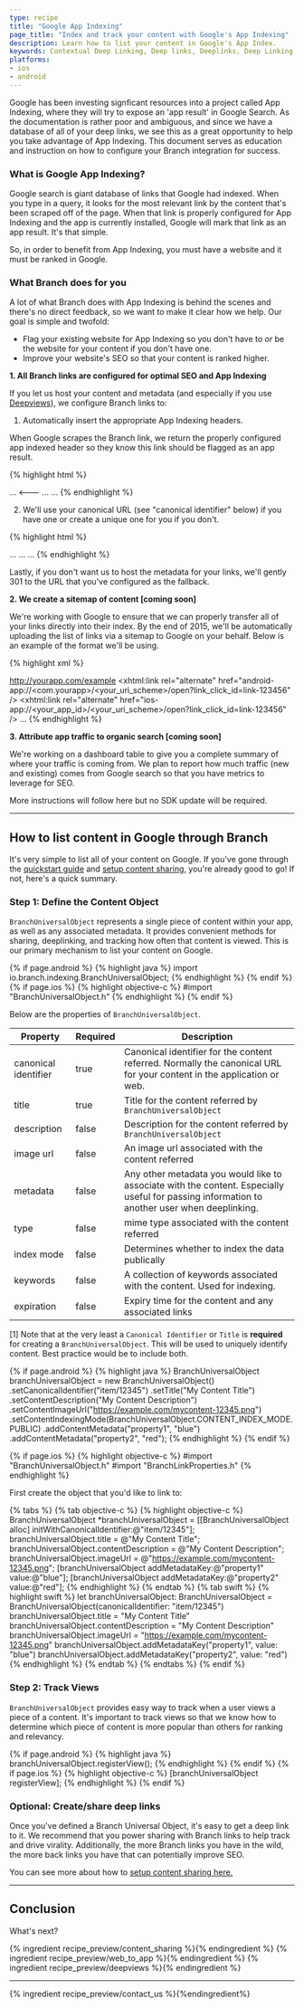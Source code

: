 ```yaml
---
type: recipe
title: "Google App Indexing"
page_title: "Index and track your content with Google's App Indexing"
description: Learn how to list your content in Google's App Index.
keywords: Contextual Deep Linking, Deep links, Deeplinks, Deep Linking, Deeplinking, Deferred Deep Linking, Deferred Deeplinking, iOS9, iOS 9, Apple Spotlight Search
platforms:
- ios
- android
---
```


Google has been investing signficant resources into a project called App Indexing, where they will try to expose an 'app result' in Google Search. As the documentation is rather poor and ambiguous, and since we have a database of all of your deep links, we see this as a great opportunity to help you take advantage of App Indexing. This document serves as education and instruction on how to configure your Branch integration for success.

### What is Google App Indexing?

Google search is giant database of links that Google had indexed. When you type in a query, it looks for the most relevant link by the content that's been scraped off of the page. When that link is properly configured for App Indexing and the app is currently installed, Google will mark that link as an app result. It's that simple.

So, in order to benefit from App Indexing, you must have a website and it must be ranked in Google.

### What Branch does for you

A lot of what Branch does with App Indexing is behind the scenes and there's no direct feedback, so we want to make it clear how we help. Our goal is simple and twofold:

- Flag your existing website for App Indexing so you don't have to *or* be the website for your content if you don't have one.
- Improve your website's SEO so that your content is ranked higher.

**1. All Branch links are configured for optimal SEO and App Indexing**

If you let us host your content and metadata (and especially if you use [Deepviews](https://dev.branch.io/recipes/deepviews/)), we configure Branch links to:

1) Automatically insert the appropriate App Indexing headers.

When Google scrapes the Branch link, we return the properly configured app indexed header so they know this link should be flagged as an app result.

{% highlight html %}
<html>
<head>
  ...
  <---
  <link rel="alternate" href="android-app://<com.yourapp>/<your_uri_scheme>/open?link_click_id=link-123456" />
  <link rel="alternate" href="ios-app://<your_app_id>/<your_uri_scheme>/open?link_click_id=link-123456" />
  ...
</head>
<body> … </body>
{% endhighlight %}

2) We'll use your canonical URL (see "canonical identifier" below) if you have one or create a unique one for you if you don't.

{% highlight html %}
<html>
<head>
  ...
  <link rel="canonical" href="http://yourapp.com/article/feburary/2014/123512" />
  ...
</head>
<body> … </body>
{% endhighlight %}

Lastly, if you don't want us to host the metadata for your links, we'll gently 301 to the URL that you've configured as the fallback.

**2. We create a sitemap of content [coming soon]**

We're working with Google to ensure that we can properly transfer all of your links directly into their index. By the end of 2015, we'll be automatically uploading the list of links via a sitemap to Google on your behalf. Below is an example of the format we'll be using.

{% highlight xml %}
<?xml version="1.0" encoding="UTF-8" ?>
<urlset xmlns="http://www.sitemaps.org/schemas/sitemap/0.9"
 xmlns:xhtml="http://www.w3.org/1999/xhtml">
<url>
  <loc>http://yourapp.com/example</loc>
  <xhtml:link rel="alternate" href="android-app://<com.yourapp>/<your_uri_scheme>/open?link_click_id=link-123456" />
  <xhtml:link rel="alternate" href="ios-app://<your_app_id>/<your_uri_scheme>/open?link_click_id=link-123456" />
...
</urlset>
{% endhighlight %}

**3. Attribute app traffic to organic search [coming soon]**

We're working on a dashboard table to give you a complete summary of where your traffic is coming from. We plan to report how much traffic (new and existing) comes from Google search so that you have metrics to leverage for SEO.

More instructions will follow here but no SDK update will be required.

-----

## How to list content in Google through Branch

It's very simple to list all of your content on Google. If you've gone through the [quickstart guide](https://dev.branch.io/recipes/quickstart_guide/) and [setup content sharing](https://dev.branch.io/recipes/content_sharing/), you're already good to go! If not, here's a quick summary.

### Step 1: Define the Content Object

`BranchUniversalObject` represents a single piece of content within your app, as well as any associated metadata. It provides convenient methods for sharing, deeplinking, and tracking how often that content is viewed. This is our primary mechanism to list your content on Google.

{% if page.android %}
{% highlight java %}
import io.branch.indexing.BranchUniversalObject;
{% endhighlight %}
{% endif %}
{% if page.ios %}
{% highlight objective-c %}
#import "BranchUniversalObject.h"
{% endhighlight %}
{% endif %}

Below are the properties of `BranchUniversalObject`.

| Property | Required | Description
| --- | --- | ---
| canonical identifier | true | Canonical identifier for the content referred. Normally the canonical URL for your content in the application or web.
| title | true | Title for the content referred by `BranchUniversalObject`
| description | false | Description for the content referred by `BranchUniversalObject`
| image url | false | An image url associated with the content referred
| metadata | false | Any other metadata you would like to associate with the content. Especially useful for passing information to another user when deeplinking.
| type | false | mime type associated with the content referred
| index mode | false | Determines whether to index the data publically
| keywords | false | A collection of keywords associated with the content. Used for indexing.
| expiration | false | Expiry time for the content and any associated links

[1] Note that at the very least a `Canonical Identifier` or `Title` is **required** for creating a `BranchUniversalObject`. This will be used to uniquely identify content. Best practice would be to include both.

{% if page.android %}
{% highlight java %}
 BranchUniversalObject branchUniversalObject = new BranchUniversalObject()
                .setCanonicalIdentifier("item/12345")
                .setTitle("My Content Title")
                .setContentDescription("My Content Description")
                .setContentImageUrl("https://example.com/mycontent-12345.png")
                .setContentIndexingMode(BranchUniversalObject.CONTENT_INDEX_MODE.PUBLIC)
                .addContentMetadata("property1", "blue")
                .addContentMetadata("property2", "red");
{% endhighlight %}
{% endif %}

{% if page.ios %}
{% highlight objective-c %}
#import "BranchUniversalObject.h"
#import "BranchLinkProperties.h"
{% endhighlight %}

First create the object that you'd like to link to:

{% tabs %}
{% tab objective-c %}
{% highlight objective-c %}
BranchUniversalObject *branchUniversalObject = [[BranchUniversalObject alloc] initWithCanonicalIdentifier:@"item/12345"];
branchUniversalObject.title = @"My Content Title";
branchUniversalObject.contentDescription = @"My Content Description";
branchUniversalObject.imageUrl = @"https://example.com/mycontent-12345.png";
[branchUniversalObject addMetadataKey:@"property1" value:@"blue"];
[branchUniversalObject addMetadataKey:@"property2" value:@"red"];
{% endhighlight %}
{% endtab %}
{% tab swift %}
{% highlight swift %}
let branchUniversalObject: BranchUniversalObject = BranchUniversalObject(canonicalIdentifier: "item/12345")
branchUniversalObject.title = "My Content Title"
branchUniversalObject.contentDescription = "My Content Description"
branchUniversalObject.imageUrl = "https://example.com/mycontent-12345.png"
branchUniversalObject.addMetadataKey("property1", value: "blue")
branchUniversalObject.addMetadataKey("property2", value: "red")
{% endhighlight %}
{% endtab %}
{% endtabs %}
{% endif %}

### Step 2: Track Views

`BranchUniversalObject` provides easy way to track when a user views a piece of a content. It's important to track views so that we know how to determine which piece of content is more popular than others for ranking and relevancy.

{% if page.android %}
{% highlight java %}
branchUniversalObject.registerView();
{% endhighlight %}
{% endif %}
{% if page.ios %}
{% highlight objective-c %}
[branchUniversalObject registerView];
{% endhighlight %}
{% endif %}

### Optional: Create/share deep links

Once you've defined a Branch Universal Object, it's easy to get a deep link to it. We recommend that you power sharing with Branch links to help track and drive virality. Additionally, the more Branch links you have in the wild, the more back links you have that can potentially improve SEO.

You can see more about how to [setup content sharing here.](https://dev.branch.io/recipes/content_sharing/)

-----

## Conclusion

What's next?

{% ingredient recipe_preview/content_sharing %}{% endingredient %}
{% ingredient recipe_preview/web_to_app %}{% endingredient %}
{% ingredient recipe_preview/deepviews %}{% endingredient %}

-----

{% ingredient recipe_preview/contact_us %}{%endingredient%}